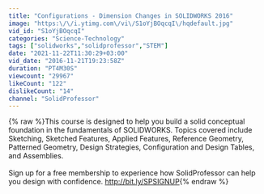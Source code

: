 ```yaml
---
title: "Configurations - Dimension Changes in SOLIDWORKS 2016"
image: "https:\/\/i.ytimg.com\/vi\/S1oYjBOqcqI\/hqdefault.jpg"
vid_id: "S1oYjBOqcqI"
categories: "Science-Technology"
tags: ["solidworks","solidprofessor","STEM"]
date: "2021-11-22T11:30:29+03:00"
vid_date: "2016-11-21T19:23:58Z"
duration: "PT4M30S"
viewcount: "29967"
likeCount: "122"
dislikeCount: "14"
channel: "SolidProfessor"
---
```

{% raw %}This course is designed to help you build a solid conceptual foundation in the fundamentals of SOLIDWORKS. Topics covered include Sketching, Sketched Features, Applied Features, Reference Geometry, Patterned Geometry, Design Strategies, Configuration and Design Tables, and Assemblies. <br /><br />Sign up for a free membership to experience how SolidProfessor can help you design with confidence. <a rel="nofollow" target="blank" href="http://bit.ly/SPSIGNUP">http://bit.ly/SPSIGNUP</a>{% endraw %}

